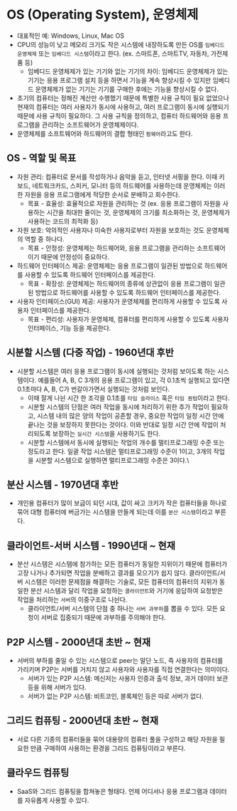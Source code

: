 # OS (Operating System), 운영체제
- 대표적인 예: Windows, Linux, Mac OS
- CPU의 성능이 낮고 메모리 크기도 작은 시스템에 내장하도록 만든 OS를 `임베디드 운영체제` 또는 `임베디드 시스템`이라고 한다.
(ex. 스마트폰, 스마트TV, 자동차, 가전제품 등)
  - 임베디드 운영체제가 있는 기기와 없는 기기의 차이: 임베디드 운영체제가 있는 기기는 응용 프로그램 설치 등을 하면서 기능을 계속 
  향상시킬 수 있지만 임베디드 운영체제가 없는 기기는 기기를 구매한 후에는 기능을 향상시킬 수 없다.
- 초기의 컴퓨터는 정해진 계산만 수행했기 때문에 특별한 사용 규칙이 필요 없었으나 현재의 컴퓨터는 여러 사용자가 동시에 사용하고, 
여러 프로그램이 동시에 실행되기 때문에 사용 규칙이 필요하다. 그 사용 규칙을 정의하고, 컴퓨터 하드웨어와 응용 프로그램을 관리하는 소프트웨어가 운영체제이다.
- 운영체제를 소프트웨어와 하드웨어의 결합 형태인 `펌웨어`라고도 한다.

## OS - 역할 및 목표
- 자원 관리: 컴퓨터로 문서를 작성하거나 음악을 듣고, 인터넷 서핑을 한다. 이때 키보드, 네트워크카드, 스피커, 모니터 등의 하드웨어를 사용하는데
운영체제는 이러한 자원을 응용 프로그램에게 적당한 순서로 분배하고 회수한다.
  - 목표 - 효율성: 효율적으로 자원을 관리하는 것 (ex. 응용 프로그램이 자원을 사용하는 시간을 최대한 줄이는 것, 운영체제의 크기를 최소화하는 것, 운영체제가 사용하는 코드의 최적화 등)
- 자원 보호: 악의적인 사용자나 미숙한 사용자로부터 자원을 보호하는 것도 운영체제의 역할 중 하나다. 
  - 목표 - 안정성: 운영체제는 하드웨어와, 응용 프로그램을 관리하는 소프트웨어이기 때문에 안정성이 중요하다. 
- 하드웨어 인터페이스 제공: 운영체제는 응용 프로그램이 일관된 방법으로 하드웨어를 사용할 수 있도록 하드웨어 인터페이스를 제공한다.
  - 목표 - 확장성: 운영체제는 하드웨어의 종류에 상관없이 응용 프로그램이 일관된 방법으로 하드웨어를 사용할 수 있도록 하드웨어 인터페이스를 제공한다.
- 사용자 인터페이스(GUI) 제공: 사용자가 운영체제를 편리하게 사용할 수 있도록 사용자 인터페이스를 제공한다. 
  - 목표 - 편리성: 사용자가 운영체제, 컴퓨터를 편리하게 사용할 수 있도록 사용자 인터페이스, 기능 등을 제공한다.

## 시분할 시스템 (다중 작업) - 1960년대 후반
- 시분할 시스템은 여러 응용 프로그램이 동시에 실행되는 것처럼 보이도록 하는 시스템이다. 예를들어 A, B, C 3개의 응용 프로그램이 있고, 각 0.1초씩 실행되고 있다면
0.1초마다 A, B, C가 번갈아가면서 실행되는 것처럼 보인다. 
  - 이때 잘게 나뉜 시간 한 조각을 0.1초를 `타임 슬라이스` 혹은 `타임 퀀텀`이라고 한다.
  - 시분할 시스템의 단점은 여러 작업을 동시에 처리하기 위한 추가 작업이 필요하고, 시스템 내의 많은 양의 작업이 공존할 경우, 중요한 작업이 일정 시간 안에 끝나는 것을 보장하지 못한다는 것이다.
  이와 반대로 일정 시간 안에 작업이 처리되도록 보장하는 `실시간 시스템`을 사용하기도 한다.
  - 시분할 시스템에서 동시에 실행되는 작업의 개수를 멀티프로그래밍 수준 또는 정도라고 한다. 일괄 작업 시스템은 멀티프로그래밍 수준이 1이고, 3개의 작업을 시분할 시스템으로 실행하면 멀티프로그래밍 수준은 3이다.\

## 분산 시스템 - 1970년대 후반
- 개인용 컴퓨터가 많이 보급이 되던 시대, 값이 싸고 크키가 작은 컴퓨터들을 하나로 묶어 대형 컴퓨터에 버금가는 시스템을 만들게 되는데 이를 `분산 시스템`이라고 부른다.

## 클라이언트-서버 시스템 - 1990년대 ~ 현재
- 분산 시스템은 시스템에 참가하는 모든 컴퓨터가 동일한 지위이기 때문에 컴퓨터가 고장 나거나 추가되면 작업을 분배하고 결과를 모으기가 쉽지 않다.
클라이언트/서버 시스템은 이러한 문제점을 해결하는 기술로, 모든 컴퓨터의 컴퓨터의 지위가 동일한 분산 시스템과 달리 작업을 요청하는 `클라이언트`와 거기에 응답하여 요청받은
작업을 처리하는 `서버`의 이중구조로 나뉜다.
  - 클라이언트/서버 시스템의 단점 중 하나는 `서버 과부하`를 뽑을 수 있다. 모든 요청이 서버로 집중되기 때문에 과부하를 주의해야 한다.

## P2P 시스템 - 2000년대 초반 ~ 현재
- 서버의 부하를 줄일 수 있는 시스템으로 peer는 말단 노드, 즉 사용자의 컴퓨터를 가리키며 P2P는 서버를 거치지 않고 사용자와 사용자를 직접 연결한다는 의미이다.
  - 서버가 있는 P2P 시스템: 메신저는 사용자 인증과 출석 정보, 과거 데이터 보관 등을 위해 서버가 있다.
  - 서버가 없는 P2P 시스템: 비트코인, 블록체인 등은 따로 서버가 없다.

## 그리드 컴퓨팅 - 2000년대 초반 ~ 현재
- 서로 다른 기종의 컴퓨터들을 묶어 대용량의 컴퓨터 풀을 구성하고 해당 자원을 필요한 만큼 구매하여 사용하는 환경을 그리드 컴퓨팅이라고 부른다.

## 클라우드 컴퓨팅
- SaaS와 그리드 컴퓨팅을 합쳐놓은 형태다. 언제 어디서나 응용 프로그램과 데이터를 자유롭게 사용할 수 있다.